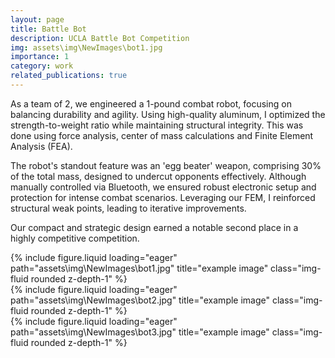 ```yaml
---
layout: page
title: Battle Bot
description: UCLA Battle Bot Competition
img: assets\img\NewImages\bot1.jpg
importance: 1
category: work
related_publications: true
---
```


As a team of 2, we engineered a 1-pound combat robot, focusing on balancing durability and agility. Using high-quality aluminum, I optimized the strength-to-weight ratio while maintaining structural integrity. This was done using force analysis, center of mass calculations and Finite Element Analysis (FEA). 

The robot's standout feature was an 'egg beater' weapon, comprising 30% of the total mass, designed to undercut opponents effectively. Although manually controlled via Bluetooth, we ensured robust electronic setup and protection for intense combat scenarios. Leveraging our FEM, I reinforced structural weak points, leading to iterative improvements. 

Our compact and strategic design earned a notable second place in a highly competitive competition.

<div class="row">
    <div class="col-sm mt-3 mt-md-0">
        {% include figure.liquid loading="eager" path="assets\img\NewImages\bot1.jpg" title="example image" class="img-fluid rounded z-depth-1" %}
    </div>
    <div class="col-sm mt-3 mt-md-0">
        {% include figure.liquid loading="eager" path="assets\img\NewImages\bot2.jpg" title="example image" class="img-fluid rounded z-depth-1" %}
    </div>
    <div class="col-sm mt-3 mt-md-0">
        {% include figure.liquid loading="eager" path="assets\img\NewImages\bot3.jpg" title="example image" class="img-fluid rounded z-depth-1" %}
    </div>
</div>
